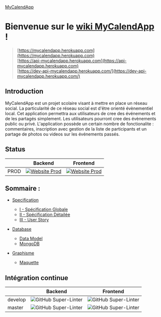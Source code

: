 [MyCalendApp](./README.md)

# Bienvenue sur le [wiki MyCalendApp](https://mycalendapp.github.io/Wiki/) !

> [https://mycalendapp.herokuapp.com](https://mycalendapp.herokuapp.com)  
> [https://api-mycalendapp.herokuapp.com](https://api-mycalendapp.herokuapp.com)  
> [https://dev-api-mycalendapp.herokuapp.com/](https://dev-api-mycalendapp.herokuapp.com/)


## Introduction

MyCalendApp est un projet scolaire visant à mettre en place un réseau social. 
La particularité de ce réseau social est d'être orienté évènementiel local.
Cet application permettra aux utilisateurs de cree des événements et de les partagés simplement.
Les utilisateurs pourront cree des évènements public ou privé. 
L'application possède un certain nombre de fonctionalite : commentaires, inscription avec gestion de la liste de participants et un partage de photos ou videos sur les événements passés.


## Status

|          |      Backend      |  Frontend |
|----------|:-------------:|:------:|
|PROD|[![Website Prod](https://img.shields.io/website-up-down-green-red/http/api-mycalendapp.herokuapp.com/ping)](https://api-mycalendapp.herokuapp.com/ping)|[![Website Prod](https://img.shields.io/website-up-down-green-red/http/mycalendapp.herokuapp.com/)](https://mycalendapp.herokuapp.com)|


## Sommaire :

- [Specification](./specification/specification.md) 
    - [I - Spécification Globale](./specification/global.md)
    - [II - Spécification Détailée](./specification/detailed.md)
    - [III - User Story](./specification/user_stories.md)

- [Database](./database/database.md)
    - [Data Model](./database/model.md)
    - [MongoDB](./database/mongodb.md)
    
- [Graphisme](./graphisme/graphisme.md)
    - [Maquette](./graphisme/maquette.md)


## Intégration continue

|          |      Backend      |  Frontend |
|----------|:-------------:|:------:|
| develop | ![GitHub Super-Linter](https://github.com/MyCalendApp/backend/workflows/Continuous%20Integration/badge.svg?branch=develop)| ![GitHub Super-Linter](https://github.com/MyCalendApp/frontend/workflows/Continuous%20Integration/badge.svg?branch=develop) |
| master | ![GitHub Super-Linter](https://github.com/MyCalendApp/backend/workflows/Continuous%20Integration/badge.svg?branch=master)| ![GitHub Super-Linter](https://github.com/MyCalendApp/frontend/workflows/Continuous%20Integration/badge.svg?branch=master) |
